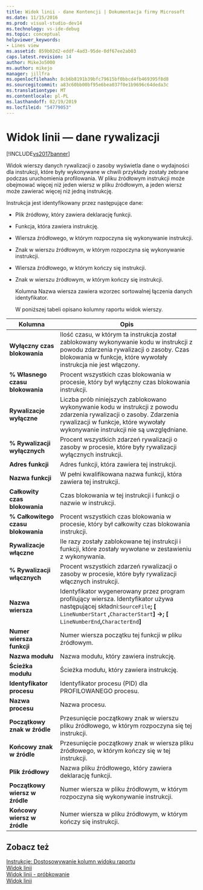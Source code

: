 ```yaml
---
title: Widok linii - dane Kontencji | Dokumentacja firmy Microsoft
ms.date: 11/15/2016
ms.prod: visual-studio-dev14
ms.technology: vs-ide-debug
ms.topic: conceptual
helpviewer_keywords:
- Lines view
ms.assetid: 859b02d2-eddf-4ad3-95de-0df67ee2ab03
caps.latest.revision: 14
author: MikeJo5000
ms.author: mikejo
manager: jillfra
ms.openlocfilehash: 8cb6b8191b39bfc79615bf0bbcd4fb469395f8d8
ms.sourcegitcommit: a83c60bb00bf95e6bea037f0e1b9696c64deda3c
ms.translationtype: MT
ms.contentlocale: pl-PL
ms.lasthandoff: 02/19/2019
ms.locfileid: "54779053"
---
```

# <a name="lines-view---contention-data"></a>Widok linii — dane rywalizacji
[!INCLUDE[vs2017banner](../includes/vs2017banner.md)]

Widok wierszy danych rywalizacji o zasoby wyświetla dane o wydajności dla instrukcji, które były wykonywane w chwili przykłady zostały zebrane podczas uruchomienia profilowania. W pliku źródłowym instrukcji może obejmować więcej niż jeden wiersz w pliku źródłowym, a jeden wiersz może zawierać więcej niż jedną instrukcję.  
  
 Instrukcja jest identyfikowany przez następujące dane:  
  
- Plik źródłowy, który zawiera deklarację funkcji.  
  
- Funkcja, która zawiera instrukcję.  
  
- Wiersza źródłowego, w którym rozpoczyna się wykonywanie instrukcji.  
  
- Znak w wierszu źródłowym, w którym rozpoczyna się wykonywanie instrukcji.  
  
- Wiersza źródłowego, w którym kończy się instrukcji.  
  
- Znak w wierszu źródłowym, w którym kończy się instrukcji.  
  
  Kolumna Nazwa wiersza zawiera wzorzec sortowalnej łączenia danych identyfikator.  
  
  W poniższej tabeli opisano kolumny raportu widok wierszy.  
  
|Kolumna|Opis|  
|------------|-----------------|  
|**Wyłączny czas blokowania**|Ilość czasu, w którym ta instrukcja został zablokowany wykonywanie kodu w instrukcji z powodu zdarzenia rywalizacji o zasoby. Czas blokowania w funkcje, które wywołały instrukcja nie jest włączony.|  
|**% Własnego czasu blokowania**|Procent wszystkich czas blokowania w procesie, który był wyłączny czas blokowania instrukcji.|  
|**Rywalizacje wyłączne**|Liczba prób niniejszych zablokowano wykonywanie kodu w instrukcji z powodu zdarzenia rywalizacji o zasoby. Zdarzenia rywalizacji w funkcje, które wywołały wykonywanie instrukcji nie są uwzględniane.|  
|**% Rywalizacji wyłącznych**|Procent wszystkich zdarzeń rywalizacji o zasoby w procesie, które były rywalizacji wyłącznych instrukcji.|  
|**Adres funkcji**|Adres funkcji, która zawiera tej instrukcji.|  
|**Nazwa funkcji**|W pełni kwalifikowana nazwa funkcji, która zawiera tej instrukcji.|  
|**Całkowity czas blokowania**|Czas blokowania w tej instrukcji i funkcji o nazwie w instrukcji.|  
|**% Całkowitego czasu blokowania**|Procent wszystkich czas blokowania w procesie, który był całkowity czas blokowania instrukcji.|  
|**Rywalizacje włączne**|Ile razy zostały zablokowane tej instrukcji i funkcji, które zostały wywołane w zestawieniu z wykonywania.|  
|**% Rywalizacji włącznych**|Procent wszystkich zdarzeń rywalizacji o zasoby w procesie, które były rywalizacji włącznych instrukcji.|  
|**Nazwa wiersza**|Identyfikator wygenerowany przez program profilujący wiersza. Identyfikator używa następującej składni:`SourceFile`**; [**  `LineNumberStart` **,**`CharacterStart`**] ->; [** `LineNumberEnd`**,**`CharacterEnd`**]**|  
|**Numer wiersza funkcji**|Numer wiersza początku tej funkcji w pliku źródłowym.|  
|**Nazwa modułu**|Nazwa modułu, który zawiera instrukcję.|  
|**Ścieżka modułu**|Ścieżka modułu, który zawiera instrukcję.|  
|**Identyfikator procesu**|Identyfikator procesu (PID) dla PROFILOWANEGO procesu.|  
|**Nazwa procesu**|Nazwa procesu.|  
|**Początkowy znak w źródle**|Przesunięcie początkowy znak w wierszu pliku źródłowego, w którym rozpoczyna się tej instrukcji.|  
|**Końcowy znak w źródle**|Przesunięcie początkowy znak w wiersza pliku źródłowego, w którym kończy się w tej instrukcji.|  
|**Plik źródłowy**|Nazwa pliku źródłowego, który zawiera deklarację funkcji.|  
|**Początkowy wiersz w źródle**|Numer wiersza w pliku źródłowym, w którym rozpoczyna się wykonywanie instrukcji.|  
|**Końcowy wiersz w źródle**|Numer wiersza w pliku źródłowym, w którym kończy się instrukcji.|  
  
## <a name="see-also"></a>Zobacz też  
 [Instrukcje: Dostosowywanie kolumn widoku raportu](../profiling/how-to-customize-report-view-columns.md)   
 [Widok linii](../profiling/lines-view.md)   
 [Widok linii - próbkowanie](../profiling/lines-view-dotnet-memory-sampling-data.md)   
 [Widok linii](../profiling/lines-view-sampling-data.md)
